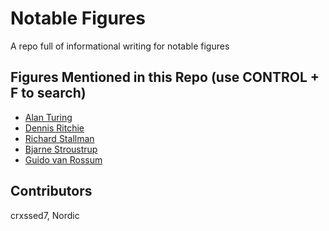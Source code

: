 # Notable Figures
A repo full of informational writing for notable figures

## Figures Mentioned in this Repo (use CONTROL + F to search)
  - [Alan Turing](https://github.com/crxssed7/notable-figures/tree/main/Alan%20Turing)
  - [Dennis Ritchie](https://github.com/crxssed7/notable-figures/tree/main/Dennis%20Ritchie)
  - [Richard Stallman](https://github.com/crxssed7/notable-figures/tree/main/Richard%20Stallman)
  - [Bjarne Stroustrup](https://github.com/crxssed7/notable-figures/tree/main/Bjarne%20Stroustrup)
  - [Guido van Rossum](https://github.com/crxssed7/notable-figures/tree/main/Guido%20van%20Rossum)

## Contributors
crxssed7, Nordic
